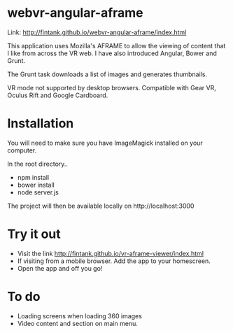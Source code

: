 # webvr-angular-aframe

Link: http://fintank.github.io/webvr-angular-aframe/index.html

This application uses Mozilla's AFRAME to allow the viewing of content that I like from across the VR web.
I have also introduced Angular, Bower and Grunt. 

The Grunt task downloads a list of images and generates thumbnails.

VR mode not supported by desktop browsers.
Compatible with Gear VR, Oculus Rift and Google Cardboard.

# Installation

You will need to make sure you have ImageMagick installed on your computer.

In the root directory..

- npm install
- bower install
- node server.js

The project will then be available locally on http://localhost:3000

# Try it out

- Visit the link http://fintank.github.io/vr-aframe-viewer/index.html
- If visiting from a mobile browser. Add the app to your homescreen.
- Open the app and off you go!


# To do
- Loading screens when loading 360 images
- Video content and section on main menu.
